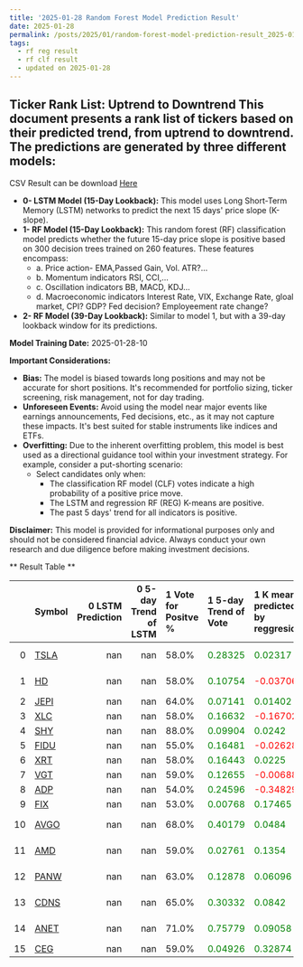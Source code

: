 ```yaml
---
title: '2025-01-28 Random Forest Model Prediction Result'
date: 2025-01-28
permalink: /posts/2025/01/random-forest-model-prediction-result_2025-01-28_10/
tags:
  - rf reg result
  - rf clf result
  - updated on 2025-01-28
---
```

## Ticker Rank List: Uptrend to Downtrend This document presents a rank list of tickers based on their predicted trend, from uptrend to downtrend. The predictions are generated by three different models:
 CSV Result can be download [ Here ](https://cliffordhu.github.io/images/2025-01-28-random-forest-model-prediction-result_2025-01-28_10.csv) 

* **0- LSTM Model (15-Day Lookback):** This model uses Long Short-Term Memory (LSTM) networks to predict the next 15 days' price slope (K-slope). 
* **1- RF Model (15-Day Lookback):** This random forest (RF) classification model predicts whether the future 15-day price slope is positive based on 300 decision trees trained on 260 features. These features encompass: 
     * a. Price action- EMA,Passed Gain, Vol. ATR?...  
     * b. Momentum indicators  RSI, CCI,...  
     * c. Oscillation indicators  BB, MACD, KDJ... 
     * d. Macroeconomic indicators Interest Rate, VIX, Exchange Rate, gloal market, CPI? GDP? Fed decision? Employeement rate change? 
 * **2- RF Model (39-Day Lookback):** Similar to model 1, but with a 39-day lookback window for its predictions. 

 **Model Training Date:** 2025-01-28-10 
 
 **Important Considerations:** 
 
 * **Bias:** The model is biased towards long positions and may not be accurate for short positions. It's recommended for portfolio sizing, ticker screening, risk management, not for day trading.
 * **Unforeseen Events:** Avoid using the model near major events like earnings announcements, Fed decisions, etc., as it may not capture these impacts. It's best suited for stable instruments like indices and ETFs.
 * **Overfitting:** Due to the inherent overfitting problem, this model is best used as a directional guidance tool within your investment strategy. For example, consider a put-shorting scenario:
     * Select candidates only when: 
         * The classification RF model (CLF) votes indicate a high probability of a positive price move.
         * The LSTM and regression RF (REG) K-means are positive. 
         * The past 5 days' trend for all indicators is positive. 
 
 **Disclaimer:** This model is provided for informational purposes only and should not be considered financial advice. Always conduct your own research and due diligence before making investment decisions.



** Result Table **

</details>

|    | Symbol                                                  |   0 LSTM Prediction |   0 5-day Trend of LSTM | 1 Vote for Positve %   | 1 5-day Trend of Vote                        | 1 K mean predicted by reggresion             | 1 5-day Trend of K mean                      | 2 Vote for Positve %   | 2 5-day Trend of Vote                        | 2 K mean predicted by reggresion             | 2 5-day Trend of K mean                      |   3 LDA Gain Loss dB |   Total | Sector                 |   Rank |   Rank Percent |
|---:|:--------------------------------------------------------|--------------------:|------------------------:|:-----------------------|:---------------------------------------------|:---------------------------------------------|:---------------------------------------------|:-----------------------|:---------------------------------------------|:---------------------------------------------|:---------------------------------------------|---------------------:|--------:|:-----------------------|-------:|---------------:|
|  0 | [TSLA](https://finance.yahoo.com/quote/TSLA/financials) |                 nan |                     nan | 58.0%                  | <span style="color: green;"> 0.28325 </span> | <span style="color: green;"> 0.02317 </span> | <span style="color: red;"> -0.02387 </span>  | 55.0%                  | <span style="color: green;"> 0.30833 </span> | <span style="color: green;"> 0.07025 </span> | <span style="color: red;"> -0.01605 </span>  |             13.9723  | 15.3106 | Consumer Discretionary |     16 |           0.93 |
|  1 | [HD](https://finance.yahoo.com/quote/HD/financials)     |                 nan |                     nan | 58.0%                  | <span style="color: green;"> 0.10754 </span> | <span style="color: red;"> -0.03706 </span>  | <span style="color: green;"> 0.06881 </span> | 55.0%                  | <span style="color: green;"> 0.06624 </span> | <span style="color: green;"> 0.03446 </span> | <span style="color: green;"> 0.06334 </span> |             13.0906  | 14.4235 | Consumer Discretionary |     24 |           0.9  |
|  2 | [JEPI](https://finance.yahoo.com/quote/JEPI/financials) |                 nan |                     nan | 64.0%                  | <span style="color: green;"> 0.07141 </span> | <span style="color: green;"> 0.01402 </span> | <span style="color: green;"> 0.00685 </span> | 64.0%                  | <span style="color: green;"> 0.14533 </span> | <span style="color: green;"> 0.01398 </span> | <span style="color: green;"> 0.00758 </span> |             14.7485  | 17.5073 | ETF                    |      3 |           0.99 |
|  3 | [XLC](https://finance.yahoo.com/quote/XLC/financials)   |                 nan |                     nan | 58.0%                  | <span style="color: green;"> 0.16632 </span> | <span style="color: red;"> -0.16702 </span>  | <span style="color: red;"> -0.00679 </span>  | 60.0%                  | <span style="color: green;"> 0.30697 </span> | <span style="color: red;"> -0.15681 </span>  | <span style="color: red;"> -0.00753 </span>  |             15.079   | 16.8708 | ETF                    |      5 |           0.98 |
|  4 | [SHY](https://finance.yahoo.com/quote/SHY/financials)   |                 nan |                     nan | 88.0%                  | <span style="color: green;"> 0.09904 </span> | <span style="color: green;"> 0.0242 </span>  | <span style="color: green;"> 0.00177 </span> | 84.0%                  | <span style="color: green;"> 0.05352 </span> | <span style="color: green;"> 0.02699 </span> | <span style="color: green;"> 0.00177 </span> |              9.27572 | 16.4595 | ETF                    |      8 |           0.97 |
|  5 | [FIDU](https://finance.yahoo.com/quote/FIDU/financials) |                 nan |                     nan | 55.0%                  | <span style="color: green;"> 0.16481 </span> | <span style="color: red;"> -0.02628 </span>  | <span style="color: green;"> 0.00839 </span> | 55.0%                  | <span style="color: green;"> 0.14526 </span> | <span style="color: red;"> -0.03183 </span>  | <span style="color: green;"> 0.00919 </span> |             14.9438  | 15.8947 | ETF                    |     12 |           0.95 |
|  6 | [XRT](https://finance.yahoo.com/quote/XRT/financials)   |                 nan |                     nan | 58.0%                  | <span style="color: green;"> 0.16443 </span> | <span style="color: green;"> 0.0225 </span>  | <span style="color: green;"> 0.00738 </span> | 59.0%                  | <span style="color: green;"> 0.21953 </span> | <span style="color: green;"> 0.01641 </span> | <span style="color: green;"> 0.00539 </span> |             13.3689  | 15.0368 | ETF                    |     18 |           0.92 |
|  7 | [VGT](https://finance.yahoo.com/quote/VGT/financials)   |                 nan |                     nan | 59.0%                  | <span style="color: green;"> 0.12655 </span> | <span style="color: red;"> -0.00688 </span>  | <span style="color: green;"> 0.06126 </span> | 56.0%                  | <span style="color: green;"> 0.08075 </span> | <span style="color: red;"> -0.06583 </span>  | <span style="color: green;"> 0.06294 </span> |             12.4804  | 13.9347 | ETF                    |     25 |           0.89 |
|  8 | [ADP](https://finance.yahoo.com/quote/ADP/financials)   |                 nan |                     nan | 54.0%                  | <span style="color: green;"> 0.24596 </span> | <span style="color: red;"> -0.34829 </span>  | <span style="color: red;"> -0.02374 </span>  | 54.0%                  | <span style="color: green;"> 0.34317 </span> | <span style="color: red;"> -0.29912 </span>  | <span style="color: red;"> -0.01437 </span>  |             13.9609  | 14.7011 | Industrials            |     19 |           0.92 |
|  9 | [FIX](https://finance.yahoo.com/quote/FIX/financials)   |                 nan |                     nan | 53.0%                  | <span style="color: green;"> 0.00768 </span> | <span style="color: green;"> 0.17465 </span> | <span style="color: green;"> 0.0199 </span>  | 51.0%                  | <span style="color: green;"> 0.11883 </span> | <span style="color: green;"> 0.15666 </span> | <span style="color: green;"> 0.00431 </span> |             14.2564  | 14.6426 | Industrials            |     21 |           0.91 |
| 10 | [AVGO](https://finance.yahoo.com/quote/AVGO/financials) |                 nan |                     nan | 68.0%                  | <span style="color: green;"> 0.40179 </span> | <span style="color: green;"> 0.0484 </span>  | <span style="color: green;"> 0.02602 </span> | 65.0%                  | <span style="color: green;"> 0.4046 </span>  | <span style="color: green;"> 0.05804 </span> | <span style="color: green;"> 0.02734 </span> |             18.9435  | 22.2693 | Information Technology |      1 |           1    |
| 11 | [AMD](https://finance.yahoo.com/quote/AMD/financials)   |                 nan |                     nan | 59.0%                  | <span style="color: green;"> 0.02761 </span> | <span style="color: green;"> 0.1354 </span>  | <span style="color: green;"> 0.02775 </span> | 56.0%                  | <span style="color: red;"> -0.03091 </span>  | <span style="color: green;"> 0.10481 </span> | <span style="color: green;"> 0.02264 </span> |             16.3515  | 17.8228 | Information Technology |      2 |           0.99 |
| 12 | [PANW](https://finance.yahoo.com/quote/PANW/financials) |                 nan |                     nan | 63.0%                  | <span style="color: green;"> 0.12878 </span> | <span style="color: green;"> 0.06096 </span> | <span style="color: red;"> -0.00808 </span>  | 68.0%                  | <span style="color: green;"> 0.14122 </span> | <span style="color: green;"> 0.098 </span>   | <span style="color: red;"> -0.00292 </span>  |             11.5873  | 14.6935 | Information Technology |     20 |           0.92 |
| 13 | [CDNS](https://finance.yahoo.com/quote/CDNS/financials) |                 nan |                     nan | 65.0%                  | <span style="color: green;"> 0.30332 </span> | <span style="color: green;"> 0.0842 </span>  | <span style="color: green;"> 0.04818 </span> | 65.0%                  | <span style="color: green;"> 0.33163 </span> | <span style="color: green;"> 0.07382 </span> | <span style="color: green;"> 0.04382 </span> |             11.5706  | 14.5913 | Information Technology |     22 |           0.91 |
| 14 | [ANET](https://finance.yahoo.com/quote/ANET/financials) |                 nan |                     nan | 71.0%                  | <span style="color: green;"> 0.75779 </span> | <span style="color: green;"> 0.09058 </span> | <span style="color: green;"> 0.03673 </span> | 68.0%                  | <span style="color: green;"> 0.60824 </span> | <span style="color: green;"> 0.10559 </span> | <span style="color: green;"> 0.0384 </span>  |             10.6654  | 14.5821 | Information Technology |     23 |           0.9  |
| 15 | [CEG](https://finance.yahoo.com/quote/CEG/financials)   |                 nan |                     nan | 59.0%                  | <span style="color: green;"> 0.04926 </span> | <span style="color: green;"> 0.32874 </span> | <span style="color: green;"> 0.14684 </span> | 60.0%                  | <span style="color: green;"> 0.20019 </span> | <span style="color: green;"> 0.33681 </span> | <span style="color: green;"> 0.14414 </span> |             13.1846  | 15.0674 | Utilities              |     17 |           0.93 |
 </details>

